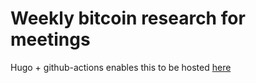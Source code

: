 # Weekly bitcoin research for meetings

Hugo + github-actions enables this to be hosted [here](https://4855062503.github.io/bitcoin-report/posts)
